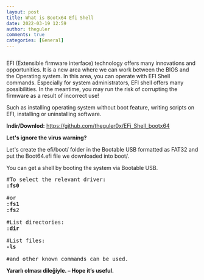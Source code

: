 ```yaml
---
layout: post
title: What is Bootx64 Efi Shell
date: 2022-03-19 12:59
author: theguler
comments: true
categories: [General]
---
```

<!-- wp:image {"id":2319,"sizeSlug":"large","linkDestination":"none"} -->
<figure class="wp-block-image size-large"><img src="https://theguler.wordpress.com/wp-content/uploads/2022/03/efishell.jpg?w=523" alt="" class="wp-image-2319" /></figure>
<!-- /wp:image -->

<!-- wp:paragraph -->
<p>EFI (Extensible firmware interface) technology offers many innovations and opportunities. It is a new area where we can work between the BIOS and the Operating system. In this area, you can operate with EFI Shell commands. Especially for system administrators, EFI shell offers many possibilities. In the meantime, you may run the risk of corrupting the firmware as a result of incorrect use!</p>
<!-- /wp:paragraph -->

<!-- wp:paragraph -->
<p>Such as installing operating system without boot feature, writing scripts on EFI, installing or uninstalling software.</p>
<!-- /wp:paragraph -->

<!-- wp:paragraph -->
<p><strong>Indir/Downlod:</strong> <a href="https://github.com/theguler0x/EFi_Shell_bootx64">https://github.com/theguler0x/EFi_Shell_bootx64</a></p>
<!-- /wp:paragraph -->

<!-- wp:paragraph -->
<p><strong>Let's ignore the virus warning?</strong></p>
<!-- /wp:paragraph -->

<!-- wp:paragraph -->
<p>Let's create the efi/boot/ folder in the Bootable USB formatted as FAT32 and put the Boot64.efi file we downloaded into boot/.</p>
<!-- /wp:paragraph -->

<!-- wp:paragraph -->
<p>You can get a shell by booting the system via Bootable USB.</p>
<!-- /wp:paragraph -->

<!-- wp:preformatted -->
<pre class="wp-block-preformatted">#To select the relevant driver:
<strong>:fs0</strong>

#or
<strong>:fs1</strong>
<strong>:fs</strong>2

#List directories:
:<strong>dir</strong>

#List files:
<strong>-ls</strong>

#and other known commands can be used.</pre>
<!-- /wp:preformatted -->

<!-- wp:paragraph -->
<p><strong>Yararlı olması dileğiyle. – Hope it’s useful.</strong></p>
<!-- /wp:paragraph -->
